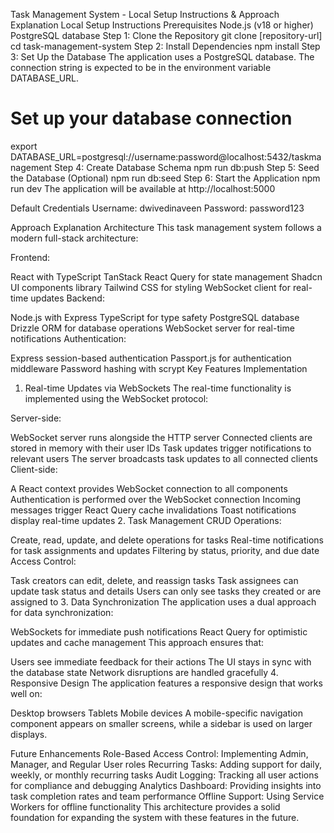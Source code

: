 Task Management System - Local Setup Instructions & Approach Explanation
Local Setup Instructions
Prerequisites
Node.js (v18 or higher)
PostgreSQL database
Step 1: Clone the Repository
git clone [repository-url]
cd task-management-system
Step 2: Install Dependencies
npm install
Step 3: Set Up the Database
The application uses a PostgreSQL database. The connection string is expected to be in the environment variable DATABASE_URL.

# Set up your database connection
export DATABASE_URL=postgresql://username:password@localhost:5432/taskmanagement
Step 4: Create Database Schema
npm run db:push
Step 5: Seed the Database (Optional)
npm run db:seed
Step 6: Start the Application
npm run dev
The application will be available at http://localhost:5000

Default Credentials
Username: dwivedinaveen
Password: password123

Approach Explanation
Architecture
This task management system follows a modern full-stack architecture:

Frontend:

React with TypeScript
TanStack React Query for state management
Shadcn UI components library
Tailwind CSS for styling
WebSocket client for real-time updates
Backend:

Node.js with Express
TypeScript for type safety
PostgreSQL database
Drizzle ORM for database operations
WebSocket server for real-time notifications
Authentication:

Express session-based authentication
Passport.js for authentication middleware
Password hashing with scrypt
Key Features Implementation
1. Real-time Updates via WebSockets
The real-time functionality is implemented using the WebSocket protocol:

Server-side:

WebSocket server runs alongside the HTTP server
Connected clients are stored in memory with their user IDs
Task updates trigger notifications to relevant users
The server broadcasts task updates to all connected clients
Client-side:

A React context provides WebSocket connection to all components
Authentication is performed over the WebSocket connection
Incoming messages trigger React Query cache invalidations
Toast notifications display real-time updates
2. Task Management
CRUD Operations:

Create, read, update, and delete operations for tasks
Real-time notifications for task assignments and updates
Filtering by status, priority, and due date
Access Control:

Task creators can edit, delete, and reassign tasks
Task assignees can update task status and details
Users can only see tasks they created or are assigned to
3. Data Synchronization
The application uses a dual approach for data synchronization:

WebSockets for immediate push notifications
React Query for optimistic updates and cache management
This approach ensures that:

Users see immediate feedback for their actions
The UI stays in sync with the database state
Network disruptions are handled gracefully
4. Responsive Design
The application features a responsive design that works well on:

Desktop browsers
Tablets
Mobile devices
A mobile-specific navigation component appears on smaller screens, while a sidebar is used on larger displays.

Future Enhancements
Role-Based Access Control: Implementing Admin, Manager, and Regular User roles
Recurring Tasks: Adding support for daily, weekly, or monthly recurring tasks
Audit Logging: Tracking all user actions for compliance and debugging
Analytics Dashboard: Providing insights into task completion rates and team performance
Offline Support: Using Service Workers for offline functionality
This architecture provides a solid foundation for expanding the system with these features in the future.
